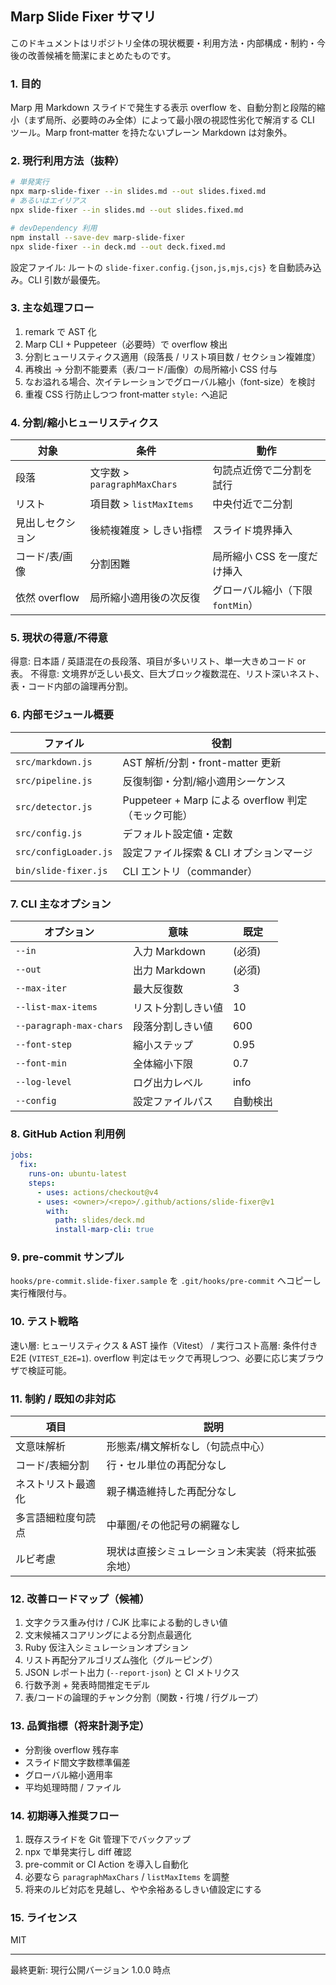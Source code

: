 ## Marp Slide Fixer サマリ

このドキュメントはリポジトリ全体の現状概要・利用方法・内部構成・制約・今後の改善候補を簡潔にまとめたものです。

### 1. 目的
Marp 用 Markdown スライドで発生する表示 overflow を、自動分割と段階的縮小（まず局所、必要時のみ全体）によって最小限の視認性劣化で解消する CLI ツール。Marp front‑matter を持たないプレーン Markdown は対象外。

### 2. 現行利用方法（抜粋）
```bash
# 単発実行
npx marp-slide-fixer --in slides.md --out slides.fixed.md
# あるいはエイリアス
npx slide-fixer --in slides.md --out slides.fixed.md

# devDependency 利用
npm install --save-dev marp-slide-fixer
npx slide-fixer --in deck.md --out deck.fixed.md
```

設定ファイル: ルートの `slide-fixer.config.{json,js,mjs,cjs}` を自動読み込み。CLI 引数が最優先。

### 3. 主な処理フロー
1. remark で AST 化
2. Marp CLI + Puppeteer（必要時）で overflow 検出
3. 分割ヒューリスティクス適用（段落長 / リスト項目数 / セクション複雑度）
4. 再検出 → 分割不能要素（表/コード/画像）の局所縮小 CSS 付与
5. なお溢れる場合、次イテレーションでグローバル縮小（font-size）を検討
6. 重複 CSS 行防止しつつ front‑matter `style:` へ追記

### 4. 分割/縮小ヒューリスティクス
| 対象 | 条件 | 動作 |
|------|------|------|
| 段落 | 文字数 > `paragraphMaxChars` | 句読点近傍で二分割を試行 |
| リスト | 項目数 > `listMaxItems` | 中央付近で二分割 |
| 見出しセクション | 後続複雑度 > しきい指標 | スライド境界挿入 |
| コード/表/画像 | 分割困難 | 局所縮小 CSS を一度だけ挿入 |
| 依然 overflow | 局所縮小適用後の次反復 | グローバル縮小（下限 `fontMin`） |

### 5. 現状の得意/不得意
得意: 日本語 / 英語混在の長段落、項目が多いリスト、単一大きめコード or 表。
不得意: 文境界が乏しい長文、巨大ブロック複数混在、リスト深いネスト、表・コード内部の論理再分割。

### 6. 内部モジュール概要
| ファイル | 役割 |
|----------|------|
| `src/markdown.js` | AST 解析/分割・front-matter 更新 |
| `src/pipeline.js` | 反復制御・分割/縮小適用シーケンス |
| `src/detector.js` | Puppeteer + Marp による overflow 判定（モック可能） |
| `src/config.js` | デフォルト設定値・定数 |
| `src/configLoader.js` | 設定ファイル探索 & CLI オプションマージ |
| `bin/slide-fixer.js` | CLI エントリ（commander） |

### 7. CLI 主なオプション
| オプション | 意味 | 既定 |
|------------|------|------|
| `--in` | 入力 Markdown | (必須) |
| `--out` | 出力 Markdown | (必須) |
| `--max-iter` | 最大反復数 | 3 |
| `--list-max-items` | リスト分割しきい値 | 10 |
| `--paragraph-max-chars` | 段落分割しきい値 | 600 |
| `--font-step` | 縮小ステップ | 0.95 |
| `--font-min` | 全体縮小下限 | 0.7 |
| `--log-level` | ログ出力レベル | info |
| `--config` | 設定ファイルパス | 自動検出 |

### 8. GitHub Action 利用例
```yaml
jobs:
  fix:
    runs-on: ubuntu-latest
    steps:
      - uses: actions/checkout@v4
      - uses: <owner>/<repo>/.github/actions/slide-fixer@v1
        with:
          path: slides/deck.md
          install-marp-cli: true
```

### 9. pre-commit サンプル
`hooks/pre-commit.slide-fixer.sample` を `.git/hooks/pre-commit` へコピーし実行権限付与。

### 10. テスト戦略
速い層: ヒューリスティクス & AST 操作（Vitest） / 実行コスト高層: 条件付き E2E (`VITEST_E2E=1`).
overflow 判定はモックで再現しつつ、必要に応じ実ブラウザで検証可能。

### 11. 制約 / 既知の非対応
| 項目 | 説明 |
|------|------|
| 文意味解析 | 形態素/構文解析なし（句読点中心） |
| コード/表細分割 | 行・セル単位の再配分なし |
| ネストリスト最適化 | 親子構造維持した再配分なし |
| 多言語細粒度句読点 | 中華圏/その他記号の網羅なし |
| ルビ考慮 | 現状は直接シミュレーション未実装（将来拡張余地） |

### 12. 改善ロードマップ（候補）
1. 文字クラス重み付け / CJK 比率による動的しきい値
2. 文末候補スコアリングによる分割点最適化
3. Ruby 仮注入シミュレーションオプション
4. リスト再配分アルゴリズム強化（グルーピング）
5. JSON レポート出力 (`--report-json`) と CI メトリクス
6. 行数予測 + 発表時間推定モデル
7. 表/コードの論理的チャンク分割（関数・行塊 / 行グループ）

### 13. 品質指標（将来計測予定）
- 分割後 overflow 残存率
- スライド間文字数標準偏差
- グローバル縮小適用率
- 平均処理時間 / ファイル

### 14. 初期導入推奨フロー
1. 既存スライドを Git 管理下でバックアップ
2. npx で単発実行し diff 確認
3. pre-commit or CI Action を導入し自動化
4. 必要なら `paragraphMaxChars` / `listMaxItems` を調整
5. 将来のルビ対応を見越し、やや余裕あるしきい値設定にする

### 15. ライセンス
MIT

---
最終更新: 現行公開バージョン 1.0.0 時点